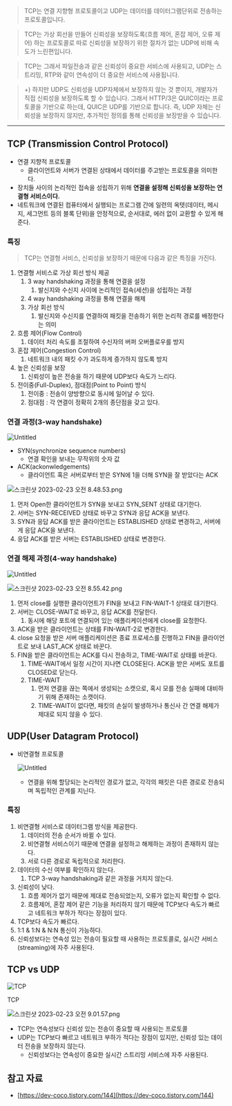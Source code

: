 > TCP는 연결 지향형 프로토콜이고 UDP는 데이터를 데이터그램단위로 전송하는 프로토콜입니다.
> 

> TCP는 가상 회선을 만들어 신뢰성을 보장하도록(흐름 제어, 혼잡 제어, 오류 제어) 하는 프로토콜로 따로 신뢰성을 보장하기 위한 절차가 없는 UDP에 비해 속도가 느린편입니다.
> 

> TCP는 그래서 파일전송과 같은 신뢰성이 중요한 서비스에 사용되고, UDP는 스트리밍, RTP와 같이 연속성이 더 중요한 서비스에 사용됩니다.
> 

> +) 하지만 UDP도 신뢰성을 UDP자체에서 보장하지 않는 것 뿐이지, 개발자가 직접 신뢰성을 보장하도록 할 수 있습니다. 그래서 HTTP/3은 QUIC이라는 프로토콜을 기반으로 하는데, QUIC은 UDP를 기반으로 합니다. 즉, UDP 자체는 신뢰성을 보장하지 않지만, 추가적인 정의를 통해 신뢰성을 보장받을 수 있습니다.
> 

---

## TCP (Transmission Control Protocol)

- 연결 지향적 프로토콜
    - 클라이언트와 서버가 연결된 상태에서 데이터를 주고받는 프로토콜을 의미한다.
- 장치들 사이의 논리적인 접속을 성립하기 위해 **연결을 설정해 신뢰성을 보장하는 연결형 서비스이다.**
- 네트워크에 연결된 컴퓨터에서 실행되는 프로그램 간에 일련의 옥텟(데이터, 메시지, 세그먼트 등의 블록 단위)을 안정적으로, 순서대로, 에러 없이 교환할 수 있게 해준다.

### 특징

> TCP는 연결형 서비스, 신뢰성을 보장하기 때문에 다음과 같은 특징을 가진다.
> 
1. 연결형 서비스로 가상 회선 방식 제공
    1. 3 way handshaking 과정을 통해 연결을 설정
        1. 발신지와 수신지 사이에 논리적인 접속(세션)을 성립하는 과정
    2. 4 way handshaking 과정을 통해 연결을 해제
    3. 가상 회선 방식
        1. 발신지와 수신지를 연결하여 패킷을 전송하기 위한 논리적 경로를 배정한다는 의미
2. 흐름 제어(Flow Control)
    1. 데이터 처리 속도를 조절하여 수신자의 버퍼 오버플로우를 방지
3. 혼잡 제어(Congestion Control)
    1. 네트워크 내의 패킷 수가 과도하게 증가하지 않도록 방지
4. 높은 신뢰성을 보장
    1. 신뢰성이 높은 전송을 하기 때문에 UDP보다 속도가 느리다.
5. 전이중(Full-Duplex), 점대점(Point to Point) 방식
    1. 전이중 : 전송이 양방향으로 동시에 일어날 수 있다.
    2. 점대점 : 각 연결이 정확히 2개의 종단점을 갖고 있다.

### 연결 과정(3-way handshake)

![Untitled](https://s3-us-west-2.amazonaws.com/secure.notion-static.com/121caa3a-0f40-4653-8be3-009b61453838/Untitled.png)

- SYN(synchronize sequence numbers)
    - 연결 확인을 보내는 무작위의 숫자 값
- ACK(ackonwledgements)
    - 클라이언트 혹은 서버로부터 받은 SYN에 1을 더해 SYN을 잘 받았다는 ACK

![스크린샷 2023-02-23 오전 8.48.53.png](https://s3-us-west-2.amazonaws.com/secure.notion-static.com/16659eff-289d-4363-ad09-4af13bc103e3/%E1%84%89%E1%85%B3%E1%84%8F%E1%85%B3%E1%84%85%E1%85%B5%E1%86%AB%E1%84%89%E1%85%A3%E1%86%BA_2023-02-23_%E1%84%8B%E1%85%A9%E1%84%8C%E1%85%A5%E1%86%AB_8.48.53.png)

1. 먼저 Open한 클라이언트가 SYN을 보내고 SYN_SENT 상태로 대기한다.
2. 서버는 SYN-RECEIVED 상태로 바꾸고 SYN과 응답 ACK을 보낸다.
3. SYN과 응답 ACK를 받은 클라이언트는 ESTABLISHED 상태로 변경하고, 서버에게 응답 ACK을 보낸다.
4. 응답 ACK를 받은 서버는 ESTABLISHED 상태로 변경한다.

### 연결 해제 과정(4-way handshake)

![Untitled](https://s3-us-west-2.amazonaws.com/secure.notion-static.com/d4632d47-5426-4929-be73-9a8ee0922ccc/Untitled.png)

![스크린샷 2023-02-23 오전 8.55.42.png](https://s3-us-west-2.amazonaws.com/secure.notion-static.com/9bc86e4b-2633-44c4-82c2-2cf7d1edff54/%E1%84%89%E1%85%B3%E1%84%8F%E1%85%B3%E1%84%85%E1%85%B5%E1%86%AB%E1%84%89%E1%85%A3%E1%86%BA_2023-02-23_%E1%84%8B%E1%85%A9%E1%84%8C%E1%85%A5%E1%86%AB_8.55.42.png)

1. 먼저 close를 실행한 클라이언트가 FIN을 보내고 FIN-WAIT-1 상태로 대기한다.
2. 서버는 CLOSE-WAIT로 바꾸고, 응답 ACK를 전달한다.
    1. 동시에 해당 포트에 연결되어 있는 애플리케이션에게 close를 요청한다.
3. ACK을 받은 클라이언트는 상태를 FIN-WAIT-2로 변경한다.
4. close 요청을 받은 서버 애플리케이션은 종료 프로세스를 진행하고 FIN을 클라이언트로 보내 LAST_ACK 상태로 바꾼다.
5. FIN을 받은 클라이언트는 ACK를 다시 전송하고, TIME-WAIT로 상태를 바꾼다.
    1. TIME-WAIT에서 일정 시간이 지나면 CLOSE된다. ACK을 받은 서버도 포트를 CLOSED로 닫는다.
    2. TIME-WAIT
        1. 먼저 연결을 끊는 쪽에서 생성되는 소캣으로, 혹시 모를 전송 실패에 대비하기 위해 존재하는 소캣이다.
        2. TIME-WAIT이 없다면, 패킷의 손실이 발생하거나 통신사 간 연결 해제가 제대로 되지 않을 수 있다.

## UDP(User Datagram Protocol)

- 비연결형 프로토콜
    
    ![Untitled](https://s3-us-west-2.amazonaws.com/secure.notion-static.com/6ec4bafa-10b4-4a60-8218-6e1fef8699a3/Untitled.png)
    
    - 연결을 위해 할당되는 논리적인 경로가 없고, 각각의 패킷은 다른 경로로 전송되며 독립적인 관계를 지닌다.

### 특징

1. 비연결형 서비스로 데이터그램 방식을 제공한다.
    1. 데이터의 전송 순서가 바뀔 수 있다.
    2. 비연결형 서비스이기 때문에 연결을 설정하고 해제하는 과정이 존재하지 않는다.
    3. 서로 다른 경로로 독립적으로 처리한다.
2. 데이터의 수신 여부를 확인하지 않는다.
    1. TCP 3-way handshaking과 같은 과정을 거치지 않는다.
3. 신뢰성이 낮다.
    1. 흐름 제어가 없기 때문에 제대로 전송되었는지, 오류가 없는지 확인할 수 없다.
    2. 흐름제어, 혼잡 제어 같은 기능을 처리하지 않기 때문에 TCP보다 속도가 빠르고 네트워크 부하가 적다는 장점이 있다.
4. TCP보다 속도가 빠르다.
5. 1:1 & 1:N & N:N 통신이 가능하다.
6. 신뢰성보다는 연속성 있는 전송이 필요할 때 사용하는 프로토콜로, 실시간 서비스(streaming)에 자주 사용된다.

## TCP vs UDP

![TCP](https://s3-us-west-2.amazonaws.com/secure.notion-static.com/68380960-40c7-4d88-91bf-ae3380c31a2d/Untitled.png)

TCP

![스크린샷 2023-02-23 오전 9.01.57.png](https://s3-us-west-2.amazonaws.com/secure.notion-static.com/53e10639-9286-4827-a0c3-8619331afc98/%E1%84%89%E1%85%B3%E1%84%8F%E1%85%B3%E1%84%85%E1%85%B5%E1%86%AB%E1%84%89%E1%85%A3%E1%86%BA_2023-02-23_%E1%84%8B%E1%85%A9%E1%84%8C%E1%85%A5%E1%86%AB_9.01.57.png)

- TCP는 연속성보다 신뢰성 있는 전송이 중요할 때 사용되는 프로토콜
- UDP는 TCP보다 빠르고 네트워크 부하가 적다는 장점이 있지만, 신뢰성 있는 데이터 전송을 보장하지 않는다.
    - 신뢰성보다는 연속성이 중요한 실시간 스트리밍 서비스에 자주 사용된다.

## 참고 자료

- [https://dev-coco.tistory.com/144](https://dev-coco.tistory.com/144)